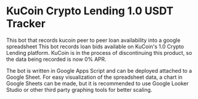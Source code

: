 # KuCoin Crypto Lending 1.0 USDT Tracker
This  bot that records kucoin peer to peer loan availability into a google spreadsheet
This bot records loan bids available on KuCoin's 1.0 Crypto Lending platform. KuCoin is in the process of discontinuing this product, so the data being recorded is now 0% APR. 

The bot is written in Google Apps Script and can be deployed attached to a Google Sheet. For easy visualization of the spreadsheet data, a chart in Google Sheets can be made, but it is recommended to use Google Looker Studio or other third party graphing tools for better scaling.
